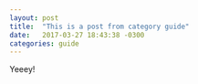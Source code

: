 ```yaml
---
layout: post
title:  "This is a post from category guide"
date:   2017-03-27 18:43:38 -0300
categories: guide
---
```

Yeeey!
